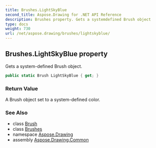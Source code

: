 ```yaml
---
title: Brushes.LightSkyBlue
second_title: Aspose.Drawing for .NET API Reference
description: Brushes property. Gets a systemdefined Brush object
type: docs
weight: 730
url: /net/aspose.drawing/brushes/lightskyblue/
---
```

## Brushes.LightSkyBlue property

Gets a system-defined Brush object.

```csharp
public static Brush LightSkyBlue { get; }
```

### Return Value

A Brush object set to a system-defined color.

### See Also

* class [Brush](../../brush/)
* class [Brushes](../)
* namespace [Aspose.Drawing](../../brushes/)
* assembly [Aspose.Drawing.Common](../../../)


